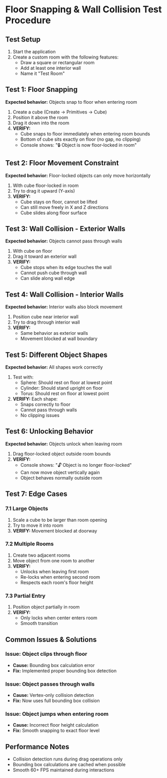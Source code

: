 # Floor Snapping & Wall Collision Test Procedure

## Test Setup
1. Start the application
2. Create a custom room with the following features:
   - Draw a square or rectangular room
   - Add at least one interior wall
   - Name it "Test Room"

## Test 1: Floor Snapping
**Expected behavior:** Objects snap to floor when entering room

1. Create a cube (Create → Primitives → Cube)
2. Position it above the room
3. Drag it down into the room
4. **VERIFY:** 
   - Cube snaps to floor immediately when entering room bounds
   - Bottom of cube sits exactly on floor (no gap, no clipping)
   - Console shows: "🔒 Object is now floor-locked in room"

## Test 2: Floor Movement Constraint
**Expected behavior:** Floor-locked objects can only move horizontally

1. With cube floor-locked in room
2. Try to drag it upward (Y-axis)
3. **VERIFY:**
   - Cube stays on floor, cannot be lifted
   - Can still move freely in X and Z directions
   - Cube slides along floor surface

## Test 3: Wall Collision - Exterior Walls
**Expected behavior:** Objects cannot pass through walls

1. With cube on floor
2. Drag it toward an exterior wall
3. **VERIFY:**
   - Cube stops when its edge touches the wall
   - Cannot push cube through wall
   - Can slide along wall edge

## Test 4: Wall Collision - Interior Walls
**Expected behavior:** Interior walls also block movement

1. Position cube near interior wall
2. Try to drag through interior wall
3. **VERIFY:**
   - Same behavior as exterior walls
   - Movement blocked at wall boundary

## Test 5: Different Object Shapes
**Expected behavior:** All shapes work correctly

1. Test with:
   - Sphere: Should rest on floor at lowest point
   - Cylinder: Should stand upright on floor
   - Torus: Should rest on floor at lowest point
2. **VERIFY:** Each shape:
   - Snaps correctly to floor
   - Cannot pass through walls
   - No clipping issues

## Test 6: Unlocking Behavior
**Expected behavior:** Objects unlock when leaving room

1. Drag floor-locked object outside room bounds
2. **VERIFY:**
   - Console shows: "🔓 Object is no longer floor-locked"
   - Can now move object vertically again
   - Object behaves normally outside room

## Test 7: Edge Cases

### 7.1 Large Objects
1. Scale a cube to be larger than room opening
2. Try to move it into room
3. **VERIFY:** Movement blocked at doorway

### 7.2 Multiple Rooms
1. Create two adjacent rooms
2. Move object from one room to another
3. **VERIFY:** 
   - Unlocks when leaving first room
   - Re-locks when entering second room
   - Respects each room's floor height

### 7.3 Partial Entry
1. Position object partially in room
2. **VERIFY:**
   - Only locks when center enters room
   - Smooth transition

## Common Issues & Solutions

### Issue: Object clips through floor
- **Cause:** Bounding box calculation error
- **Fix:** Implemented proper bounding box detection

### Issue: Object passes through walls
- **Cause:** Vertex-only collision detection
- **Fix:** Now uses full bounding box collision

### Issue: Object jumps when entering room
- **Cause:** Incorrect floor height calculation
- **Fix:** Smooth snapping to exact floor level

## Performance Notes
- Collision detection runs during drag operations only
- Bounding box calculations are cached when possible
- Smooth 60+ FPS maintained during interactions 